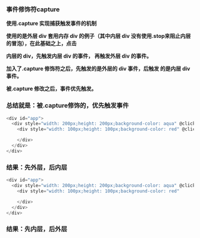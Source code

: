 ### 事件修饰符capture

**使用.capture 实现捕获触发事件的机制**

**使用的是外层 div 套用内存 div 的例子（其中内层 div 没有使用.stop来阻止内层的冒泡），在此基础之上，点击**

**内层的 div，先触发内层 div 的事件， 再触发外层 div 的事件。**

**加入了.capture 修饰符之后，先触发的是外层的 div 事件，后触发 的是内层 div 事件。**

**被.capture 修改之后，事件优先触发。**

### 总结就是：被.capture修饰的，优先触发事件



```js
<div id="app">
  <div style="width: 200px;height: 200px;background-color: aqua" @click.capture="fun1()">
    <div style="width: 100px;height: 100px;background-color: red" @click="fun2()">

    </div>
  </div>
</div>
```

### 结果：先外层，后内层



```js
<div id="app">
  <div style="width: 200px;height: 200px;background-color: aqua" @click="fun1()">
    <div style="width: 100px;height: 100px;background-color: red" 		                           @click.capture="fun2()">

    </div>
  </div>
</div>
```

### 结果：先内层，后外层